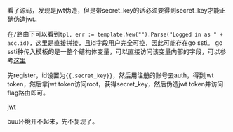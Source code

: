看了源码，发现是jwt伪造，但是带secret_key的话必须要得到secret_key才能正确伪造jwt。

在`/`路由下可以看到`tpl, err := template.New("").Parse("Logged in as " + acc.id)`，这里是直接拼接，且id字段用户完全可控，因此可能存在go ssti。
go ssti种传入模板的是一整个结构体变量，可以直接访问该变量内部的字段，可以参考[这里](https://tyskill.github.io/posts/gossti/)

先register，id设置为`{{.secret_key}}`，然后用注册的账号去auth，得到jwt token，然后拿jwt token访问root，获得secret_key，然后伪造jwt token并访问flag路由即可。

[jwt](https://jwt.io/)

buu环境开不起来，先不复现了。
